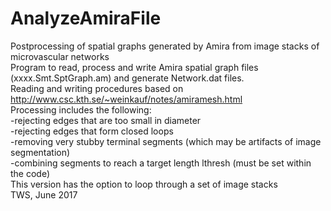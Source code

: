 # AnalyzeAmiraFile
Postprocessing of spatial graphs generated by Amira from image stacks of microvascular networks  
Program to read, process and write Amira spatial graph files (xxxx.Smt.SptGraph.am) and generate Network.dat files.  
Reading and writing procedures based on http://www.csc.kth.se/~weinkauf/notes/amiramesh.html  
Processing includes the following:  
-rejecting edges that are too small in diameter  
-rejecting edges that form closed loops  
-removing very stubby terminal segments (which may be artifacts of image segmentation)  
-combining segments to reach a target length lthresh (must be set within the code)  
This version has the option to loop through a set of image stacks   
TWS, June 2017
